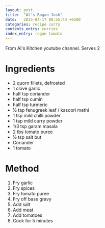 ```yaml
---
layout: post
title:  "Al's Rogan Josh"
date:   2025-04-17 08:55:44 +0100
categories: recipe curry
contents_entry: curries
index_entry: rogan tomato
---
```


From Al's Kitchen youtube channel.
Serves 2

# Ingredients

- 2 quorn fillets, defrosted
- 1 clove garlic 
- half tsp coriander 
- half tsp cumin 
- half tsp turmeric 
- ½ tap fenugreek leaf / kasoori methi 
- 1 tsp mild chilli powder  
- 1 tap mild curry powder  
- 1/3 tsp garam masala 
- 2 tbs tomato puree 
- ½ tsp salt but 
- Coriander 
- 1 tomato 

# Method 

1. Fry garlic 
1. Fry spices 
1. Fry tomato puree 
1. Fry off base gravy 
1. Add salt 
1. Add meat  
1. Add tomatoes 
1. Cook for 5 minutes  